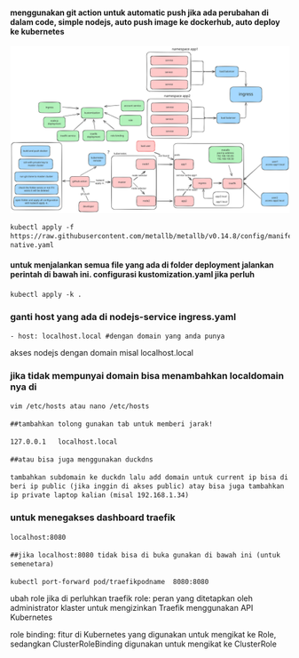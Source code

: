 #### menggunakan git action untuk automatic push jika ada perubahan di dalam code, simple nodejs, auto push image ke dockerhub, auto deploy ke kubernetes

![Alt text](https://raw.githubusercontent.com/teknik-github/tugas-git-action/refs/heads/main/picture/done.svg "arsitecture")


```
kubectl apply -f https://raw.githubusercontent.com/metallb/metallb/v0.14.8/config/manifests/metallb-native.yaml
```

#### untuk menjalankan semua file yang ada di folder deployment jalankan perintah di bawah ini. configurasi kustomization.yaml jika perluh

```
kubectl apply -k .
```

### ganti host yang ada di nodejs-service ingress.yaml

```
- host: localhost.local #dengan domain yang anda punya
```
akses nodejs dengan domain misal localhost.local

### jika tidak mempunyai domain bisa menambahkan localdomain nya di

```
vim /etc/hosts atau nano /etc/hosts

##tambahkan tolong gunakan tab untuk memberi jarak!

127.0.0.1   localhost.local

##atau bisa juga menggunakan duckdns 

tambahkan subdomain ke duckdn lalu add domain untuk current ip bisa di beri ip public (jika inggin di akses public) atay bisa juga tambahkan ip private laptop kalian (misal 192.168.1.34)
```

### untuk menegakses dashboard traefik

```
localhost:8080

##jika localhost:8080 tidak bisa di buka gunakan di bawah ini (untuk semenetara)

kubectl port-forward pod/traefikpodname  8080:8080
```

ubah role jika di perluhkan
traefik role: peran yang ditetapkan oleh administrator klaster untuk mengizinkan Traefik menggunakan API Kubernetes

role binding: fitur di Kubernetes yang digunakan untuk mengikat ke Role, sedangkan ClusterRoleBinding digunakan untuk mengikat ke ClusterRole